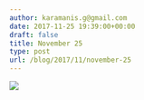 ```yaml
---
author: karamanis.g@gmail.com
date: 2017-11-25 19:39:00+00:00
draft: false
title: November 25
type: post
url: /blog/2017/11/november-25
---
```




  
   ![](/images/2017-11-25-201711november-25/IMG_2885.jpg)

  


